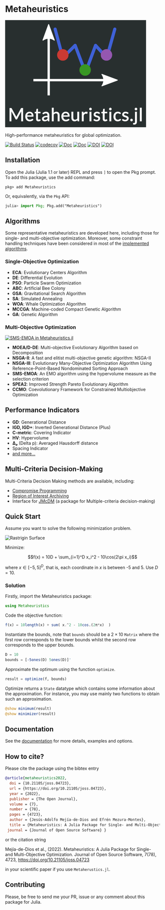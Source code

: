 # Metaheuristics


![Metaheuristics logo](docs/src/assets/logo-big.png)

High-performance metaheuristics for global optimization.



[![Build Status](https://travis-ci.com/jmejia8/Metaheuristics.jl.svg?branch=master)](https://app.travis-ci.com/jmejia8/Metaheuristics.jl)
[![codecov](https://codecov.io/gh/jmejia8/Metaheuristics.jl/branch/master/graph/badge.svg?token=5B5KhU17or)](https://codecov.io/gh/jmejia8/Metaheuristics.jl)
[![Doc](https://img.shields.io/badge/docs-stable-blue.svg)](https://jmejia8.github.io/Metaheuristics.jl/stable/)
[![Doc](https://img.shields.io/badge/docs-dev-blue.svg)](https://jmejia8.github.io/Metaheuristics.jl/dev/)
[![DOI](https://zenodo.org/badge/108706706.svg)](https://zenodo.org/badge/latestdoi/108706706)
[![DOI](https://joss.theoj.org/papers/10.21105/joss.04723/status.svg)](https://doi.org/10.21105/joss.04723)


## Installation

Open the Julia (Julia 1.1 or later) REPL and press `]` to open the Pkg prompt. To add this package, use the add command:

```
pkg> add Metaheuristics
```

Or, equivalently, via the `Pkg` API:

```julia
julia> import Pkg; Pkg.add("Metaheuristics")
```



## Algorithms

Some representative metaheuristics are developed here, including those for single- and
multi-objective optimization. Moreover, some constraint handling techniques have been
considered in most of the [implemented algorithms](https://jmejia8.github.io/Metaheuristics.jl/stable/algorithms/).

### Single-Objective Optimization

- **ECA**: Evolutionary Centers Algorithm
- **DE**:  Differential Evolution
- **PSO**: Particle Swarm Optimization
- **ABC**: Artificial Bee Colony
- **GSA**: Gravitational Search Algorithm
- **SA**:  Simulated Annealing
- **WOA**: Whale Optimization Algorithm
- **MCCGA**: Machine-coded Compact Genetic Algorithm
- **GA**: Genetic Algorithm

### Multi-Objective Optimization

[![SMS-EMOA in Metaheuristics.jl](https://jmejia8.github.io/Metaheuristics.jl/dev/figs/ZDT6.gif)](https://jmejia8.github.io/Metaheuristics.jl/stable/visualization/)

- **MOEA/D-DE**: Multi-objective Evolutionary Algorithm based on Decomposition
- **NSGA-II**:  A fast and elitist multi-objective genetic algorithm: NSGA-II
- **NSGA-III**: Evolutionary Many-Objective Optimization Algorithm Using Reference-Point-Based
  Nondominated Sorting Approach
- **SMS-EMOA**: An EMO algorithm using the hypervolume measure as the selection criterion
- **SPEA2**: Improved Strength Pareto Evolutionary Algorithm
- **CCMO**: Coevolutionary Framework for Constrained Multiobjective Optimization

## Performance Indicators


- **GD**: Generational Distance
- **IGD, IGD+**: Inverted Generational Distance (Plus)
- **C-metric**: Covering Indicator
- **HV**: Hypervolume
- **Δₚ** (Delta p): Averaged Hausdorff distance
- Spacing Indicator
- [and more...](https://jmejia8.github.io/Metaheuristics.jl/stable/indicators/)


## Multi-Criteria Decision-Making

Multi-Criteria Decision Making methods are available, including:

- [Compromise Programming](https://jmejia8.github.io/Metaheuristics.jl/stable/mcdm/#Compromise-Programming)
- [Region of Interest Archiving](https://jmejia8.github.io/Metaheuristics.jl/stable/mcdm/#Region-of-Interest-Archiving)
- Interface for [JMcDM](https://jmejia8.github.io/Metaheuristics.jl/stable/mcdm/#JMcDM) (a package for Multiple-criteria decision-making)

## Quick Start

Assume you want to solve the following minimization problem.

![Rastrigin Surface](https://raw.githubusercontent.com/jmejia8/Metaheuristics.jl/master/docs/src/figs/rastrigin.png)

Minimize:

$$f(x) = 10D + \sum_{i=1}^D x_i^2 - 10\cos(2\pi x_i)$$

where $x\in [-5, 5]^D$, that is, each coordinate in $x$ is between -5 and 5. Use $D=10$.

### Solution

Firstly, import the Metaheuristics package:

```julia
using Metaheuristics
```

Code the objective function:
```julia
f(x) = 10length(x) + sum( x.^2 - 10cos.(2π*x)  )
```

Instantiate the bounds, note that `bounds` should be a $2\times 10$ `Matrix` where
the first row corresponds to the lower bounds whilst the second row corresponds to the
upper bounds.

```julia
D = 10
bounds = [-5ones(D) 5ones(D)]'
```

Approximate the optimum using the function `optimize`.

```julia
result = optimize(f, bounds)
```

Optimize returns a `State` datatype which contains some information about the approximation.
For instance, you may use mainly two functions to obtain such an approximation.

```julia
@show minimum(result)
@show minimizer(result)
```


## Documentation

See the [documentation](https://jmejia8.github.io/Metaheuristics.jl/stable/) for more details, examples and options.


## How to cite?

Please cite the package using the bibtex entry 

```bibtex
@article{metaheuristics2022, 
  doi = {10.21105/joss.04723}, 
  url = {https://doi.org/10.21105/joss.04723}, 
  year = {2022}, 
  publisher = {The Open Journal}, 
  volume = {7}, 
  number = {78}, 
  pages = {4723}, 
  author = {Jesús-Adolfo Mejía-de-Dios and Efrén Mezura-Montes}, 
  title = {Metaheuristics: A Julia Package for Single- and Multi-Objective Optimization}, 
 journal = {Journal of Open Source Software} }
```

or the citation string 

Mejía-de-Dios et al., (2022). Metaheuristics: A Julia Package for Single- and Multi-Objective Optimization. Journal of Open Source Software, 7(78), 4723, https://doi.org/10.21105/joss.04723

in your scientific paper if you use `Metaherustics.jl`. 


## Contributing


Please, be free to send me your PR, issue or any comment about this package for Julia.

